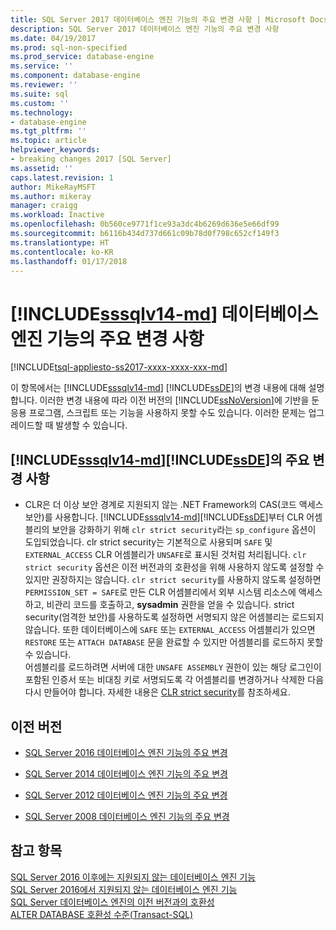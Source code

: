 ```yaml
---
title: SQL Server 2017 데이터베이스 엔진 기능의 주요 변경 사항 | Microsoft Docs
description: SQL Server 2017 데이터베이스 엔진 기능의 주요 변경 사항
ms.date: 04/19/2017
ms.prod: sql-non-specified
ms.prod_service: database-engine
ms.service: ''
ms.component: database-engine
ms.reviewer: ''
ms.suite: sql
ms.custom: ''
ms.technology:
- database-engine
ms.tgt_pltfrm: ''
ms.topic: article
helpviewer_keywords:
- breaking changes 2017 [SQL Server]
ms.assetid: ''
caps.latest.revision: 1
author: MikeRayMSFT
ms.author: mikeray
manager: craigg
ms.workload: Inactive
ms.openlocfilehash: 0b560ce9771f1ce93a3dc4b6269d636e5e66df99
ms.sourcegitcommit: b6116b434d737d661c09b78d0f798c652cf149f3
ms.translationtype: HT
ms.contentlocale: ko-KR
ms.lasthandoff: 01/17/2018
---
```

# <a name="breaking-changes-to-database-engine-features-in-includesssqlv14-mdincludessssqlv14-mdmd"></a>[!INCLUDE[sssqlv14-md](../includes/sssqlv14-md.md)] 데이터베이스 엔진 기능의 주요 변경 사항
[!INCLUDE[tsql-appliesto-ss2017-xxxx-xxxx-xxx-md](../includes/tsql-appliesto-ss2017-xxxx-xxxx-xxx-md.md)]


  이 항목에서는 [!INCLUDE[sssqlv14-md](../includes/sssqlv14-md.md)] [!INCLUDE[ssDE](../includes/ssde-md.md)]의 변경 내용에 대해 설명합니다. 이러한 변경 내용에 따라 이전 버전의 [!INCLUDE[ssNoVersion](../includes/ssnoversion-md.md)]에 기반을 둔 응용 프로그램, 스크립트 또는 기능을 사용하지 못할 수도 있습니다. 이러한 문제는 업그레이드할 때 발생할 수 있습니다.  
  
## <a name="breaking-changes-in-includesssqlv14-mdincludessssqlv14-mdmdincludessdeincludesssde-mdmd"></a>[!INCLUDE[sssqlv14-md](../includes/sssqlv14-md.md)][!INCLUDE[ssDE](../includes/ssde-md.md)]의 주요 변경 사항  
  
-  CLR은 더 이상 보안 경계로 지원되지 않는 .NET Framework의 CAS(코드 액세스 보안)를 사용합니다. [!INCLUDE[sssqlv14-md](../includes/sssqlv14-md.md)][!INCLUDE[ssDE](../includes/ssde-md.md)]부터 CLR 어셈블리의 보안을 강화하기 위해 `clr strict security`라는 `sp_configure` 옵션이 도입되었습니다. clr strict security는 기본적으로 사용되며 `SAFE` 및 `EXTERNAL_ACCESS` CLR 어셈블리가 `UNSAFE`로 표시된 것처럼 처리됩니다. `clr strict security` 옵션은 이전 버전과의 호환성을 위해 사용하지 않도록 설정할 수 있지만 권장하지는 않습니다. `clr strict security`를 사용하지 않도록 설정하면 `PERMISSION_SET = SAFE`로 만든 CLR 어셈블리에서 외부 시스템 리소스에 액세스하고, 비관리 코드를 호출하고, **sysadmin** 권한을 얻을 수 있습니다. strict security(엄격한 보안)를 사용하도록 설정하면 서명되지 않은 어셈블리는 로드되지 않습니다. 또한 데이터베이스에 `SAFE` 또는 `EXTERNAL_ACCESS` 어셈블리가 있으면 `RESTORE` 또는 `ATTACH DATABASE` 문을 완료할 수 있지만 어셈블리를 로드하지 못할 수 있습니다.   
  어셈블리를 로드하려면 서버에 대한 `UNSAFE ASSEMBLY` 권한이 있는 해당 로그인이 포함된 인증서 또는 비대칭 키로 서명되도록 각 어셈블리를 변경하거나 삭제한 다음 다시 만들어야 합니다. 자세한 내용은 [CLR strict security](../database-engine/configure-windows/clr-strict-security.md)를 참조하세요. 


  
## <a name="previous-versions"></a>이전 버전  

-   [SQL Server 2016 데이터베이스 엔진 기능의 주요 변경](../database-engine/breaking-changes-to-database-engine-features-in-sql-server-2016.md)  
  
-   [SQL Server 2014 데이터베이스 엔진 기능의 주요 변경](https://msdn.microsoft.com/library/ms143179\(v=sql.120\))  
  
-   [SQL Server 2012 데이터베이스 엔진 기능의 주요 변경](https://msdn.microsoft.com/library/ms143179\(v=sql.110\))  
  
-   [SQL Server 2008 데이터베이스 엔진 기능의 주요 변경](https://msdn.microsoft.com/library/ms143179\(v=sql.100\))  
  
## <a name="see-also"></a>참고 항목  
 [SQL Server 2016 이후에는 지원되지 않는 데이터베이스 엔진 기능](../database-engine/deprecated-database-engine-features-in-sql-server-2016.md)   
 [SQL Server 2016에서 지원되지 않는 데이터베이스 엔진 기능](../database-engine/discontinued-database-engine-functionality-in-sql-server-2016.md)   
 [SQL Server 데이터베이스 엔진의 이전 버전과의 호환성](../database-engine/sql-server-database-engine-backward-compatibility.md)   
 [ALTER DATABASE 호환성 수준&#40;Transact-SQL&#41;](../t-sql/statements/alter-database-transact-sql-compatibility-level.md)  
  
  
